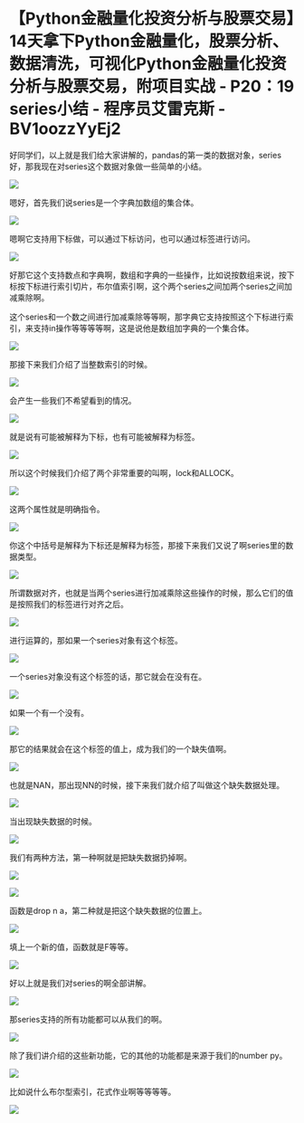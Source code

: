 # 【Python金融量化投资分析与股票交易】14天拿下Python金融量化，股票分析、数据清洗，可视化Python金融量化投资分析与股票交易，附项目实战 - P20：19 series小结 - 程序员艾雷克斯 - BV1oozzYyEj2

好同学们，以上就是我们给大家讲解的，pandas的第一类的数据对象，series好，那我现在对series这个数据对象做一些简单的小结。



![](img/85802f2474728e415aad2f7a4e1e010e_1.png)

嗯好，首先我们说series是一个字典加数组的集合体。

![](img/85802f2474728e415aad2f7a4e1e010e_3.png)

嗯啊它支持用下标做，可以通过下标访问，也可以通过标签进行访问。

![](img/85802f2474728e415aad2f7a4e1e010e_5.png)

好那它这个支持数点和字典啊，数组和字典的一些操作，比如说按数组来说，按下标按下标进行索引切片，布尔值索引啊，这个两个series之间加两个series之间加减乘除啊。

这个series和一个数之间进行加减乘除等等啊，那字典它支持按照这个下标进行索引，来支持in操作等等等等啊，这是说他是数组加字典的一个集合体。



![](img/85802f2474728e415aad2f7a4e1e010e_7.png)

那接下来我们介绍了当整数索引的时候。

![](img/85802f2474728e415aad2f7a4e1e010e_9.png)

会产生一些我们不希望看到的情况。

![](img/85802f2474728e415aad2f7a4e1e010e_11.png)

就是说有可能被解释为下标，也有可能被解释为标签。

![](img/85802f2474728e415aad2f7a4e1e010e_13.png)

所以这个时候我们介绍了两个非常重要的叫啊，lock和ALLOCK。

![](img/85802f2474728e415aad2f7a4e1e010e_15.png)

这两个属性就是明确指令。

![](img/85802f2474728e415aad2f7a4e1e010e_17.png)

你这个中括号是解释为下标还是解释为标签，那接下来我们又说了啊series里的数据类型。

![](img/85802f2474728e415aad2f7a4e1e010e_19.png)

所谓数据对齐，也就是当两个series进行加减乘除这些操作的时候，那么它们的值是按照我们的标签进行对齐之后。



![](img/85802f2474728e415aad2f7a4e1e010e_21.png)

进行运算的，那如果一个series对象有这个标签。

![](img/85802f2474728e415aad2f7a4e1e010e_23.png)

一个series对象没有这个标签的话，那它就会在没有在。

![](img/85802f2474728e415aad2f7a4e1e010e_25.png)

如果一个有一个没有。

![](img/85802f2474728e415aad2f7a4e1e010e_27.png)

那它的结果就会在这个标签的值上，成为我们的一个缺失值啊。

![](img/85802f2474728e415aad2f7a4e1e010e_29.png)

也就是NAN，那出现NN的时候，接下来我们就介绍了叫做这个缺失数据处理。

![](img/85802f2474728e415aad2f7a4e1e010e_31.png)

当出现缺失数据的时候。

![](img/85802f2474728e415aad2f7a4e1e010e_33.png)

我们有两种方法，第一种啊就是把缺失数据扔掉啊。

![](img/85802f2474728e415aad2f7a4e1e010e_35.png)

![](img/85802f2474728e415aad2f7a4e1e010e_36.png)

函数是drop n a，第二种就是把这个缺失数据的位置上。

![](img/85802f2474728e415aad2f7a4e1e010e_38.png)

填上一个新的值，函数就是F等等。

![](img/85802f2474728e415aad2f7a4e1e010e_40.png)

好以上就是我们对series的啊全部讲解。

![](img/85802f2474728e415aad2f7a4e1e010e_42.png)

那series支持的所有功能都可以从我们的啊。

![](img/85802f2474728e415aad2f7a4e1e010e_44.png)

除了我们讲介绍的这些新功能，它的其他的功能都是来源于我们的number py。

![](img/85802f2474728e415aad2f7a4e1e010e_46.png)

比如说什么布尔型索引，花式作业啊等等等等。

![](img/85802f2474728e415aad2f7a4e1e010e_48.png)